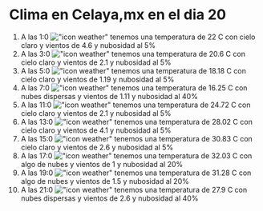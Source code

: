 # Clima en Celaya,mx en el dia 20

1. A las 1:0 !["icon weather"](http://openweathermap.org/img/w/01n.png) tenemos una temperatura de 22 C con cielo claro y  vientos de 4.6 y nubosidad al 5%
1. A las 3:0 !["icon weather"](http://openweathermap.org/img/w/01n.png) tenemos una temperatura de 20.6 C con cielo claro y  vientos de 2.1 y nubosidad al 5%
1. A las 5:0 !["icon weather"](http://openweathermap.org/img/w/01n.png) tenemos una temperatura de 18.18 C con cielo claro y  vientos de 1.19 y nubosidad al 5%
1. A las 7:0 !["icon weather"](http://openweathermap.org/img/w/03n.png) tenemos una temperatura de 16.25 C con nubes dispersas y  vientos de 1.11 y nubosidad al 40%
1. A las 11:0 !["icon weather"](http://openweathermap.org/img/w/01d.png) tenemos una temperatura de 24.72 C con cielo claro y  vientos de 2.1 y nubosidad al 5%
1. A las 13:0 !["icon weather"](http://openweathermap.org/img/w/01d.png) tenemos una temperatura de 28.02 C con cielo claro y  vientos de 4.1 y nubosidad al 5%
1. A las 15:0 !["icon weather"](http://openweathermap.org/img/w/01d.png) tenemos una temperatura de 30.83 C con cielo claro y  vientos de 2.6 y nubosidad al 5%
1. A las 17:0 !["icon weather"](http://openweathermap.org/img/w/02d.png) tenemos una temperatura de 32.03 C con algo de nubes y  vientos de 1 y nubosidad al 20%
1. A las 19:0 !["icon weather"](http://openweathermap.org/img/w/02n.png) tenemos una temperatura de 31.28 C con algo de nubes y  vientos de 1.5 y nubosidad al 20%
1. A las 21:0 !["icon weather"](http://openweathermap.org/img/w/03n.png) tenemos una temperatura de 27.9 C con nubes dispersas y  vientos de 2.6 y nubosidad al 40%
